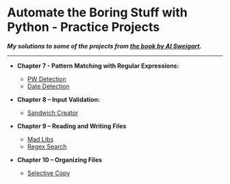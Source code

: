 # Automate the Boring Stuff with Python - Practice Projects

***My solutions to some of the projects from [the book by Al Sweigart](https://automatetheboringstuff.com/).***

---

- **Chapter 7 - Pattern Matching with Regular Expressions:**

  - [PW Detection](https://github.com/jedsk/automate_the_boring_stuff_projects/blob/main/ch7_pw_detection.py)
  - [Date Detection](https://github.com/jedsk/automate_the_boring_stuff_projects/blob/main/ch7_date_detection.py)
  
- **Chapter 8 – Input Validation:**

  - [Sandwich Creator](https://github.com/jedsk/automate_the_boring_stuff_projects/blob/main/ch8_%20sandwich_creator.py)

- **Chapter 9 – Reading and Writing Files**

  - [Mad Libs](https://github.com/jedsk/automate_the_boring_stuff_projects/blob/main/ch9_mad_libs.py)
  - [Regex Search](https://github.com/jedsk/automate_the_boring_stuff_projects/blob/main/ch9_regex_search.py)

- **Chapter 10 – Organizing Files**

  - [Selective Copy](https://github.com/jedsk/automate_the_boring_stuff_projects/blob/main/ch10_selective_copy.py)
